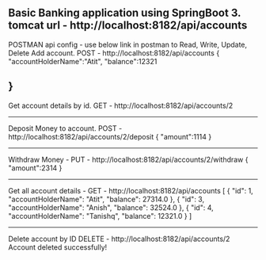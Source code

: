 Basic Banking application using SpringBoot 3.
tomcat url - http://localhost:8182/api/accounts
-----------------------------------------------------------------------------------------
POSTMAN api config - use below link in postman to Read, Write, Update, Delete
Add account.
POST - http://localhost:8182/api/accounts
{
    "accountHolderName":"Atit",
    "balance":12321

}
-----------------------------------------------------------------------------------------
Get account details by id.
GET - http://localhost:8182/api/accounts/2

-----------------------------------------------------------------------------------------
Deposit Money to account.
POST - http://localhost:8182/api/accounts/2/deposit 
{
    "amount":1114
}

-----------------------------------------------------------------------------------------
Withdraw Money -
PUT - http://localhost:8182/api/accounts/2/withdraw
{
    "amount":2314
}

-----------------------------------------------------------------------------------------
Get all account details -
GET - http://localhost:8182/api/accounts
[
    {
        "id": 1,
        "accountHolderName": "Atit",
        "balance": 27314.0
    },
    {
        "id": 3,
        "accountHolderName": "Anish",
        "balance": 32524.0
    },
    {
        "id": 4,
        "accountHolderName": "Tanishq",
        "balance": 12321.0
    }
]

-----------------------------------------------------------------------------------------
Delete account by ID 
DELETE - http://localhost:8182/api/accounts/2
Account deleted successfully!
